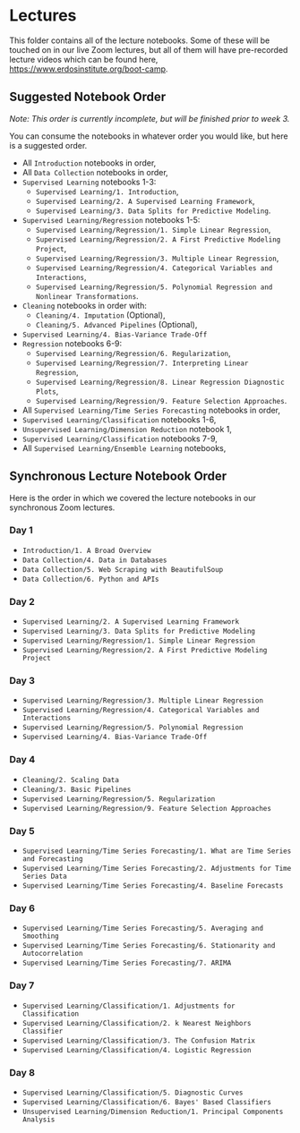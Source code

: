 # Lectures

This folder contains all of the lecture notebooks. Some of these will be touched on in our live Zoom lectures, but all of them will have pre-recorded lecture videos which can be found here, <a href="https://www.erdosinstitute.org/boot-camp">https://www.erdosinstitute.org/boot-camp</a>.

## Suggested Notebook Order

<i>Note: This order is currently incomplete, but will be finished prior to week 3.</i>

You can consume the notebooks in whatever order you would like, but here is a suggested order. 

- All `Introduction` notebooks in order,
- All `Data Collection` notebooks in order,
- `Supervised Learning` notebooks 1-3:
    - `Supervised Learning/1. Introduction`,
    - `Supervised Learning/2. A Supervised Learning Framework`,
    - `Supervised Learning/3. Data Splits for Predictive Modeling`.
- `Supervised Learning/Regression` notebooks 1-5:
    - `Supervised Learning/Regression/1. Simple Linear Regression`,
    - `Supervised Learning/Regression/2. A First Predictive Modeling Project`,
    - `Supervised Learning/Regression/3. Multiple Linear Regression`,
    - `Supervised Learning/Regression/4. Categorical Variables and Interactions`,
    - `Supervised Learning/Regression/5. Polynomial Regression and Nonlinear Transformations`.
- `Cleaning` notebooks in order with:
    - `Cleaning/4. Imputation` (Optional),
    - `Cleaning/5. Advanced Pipelines` (Optional),
- `Supervised Learning/4. Bias-Variance Trade-Off`
- `Regression` notebooks 6-9:
    - `Supervised Learning/Regression/6. Regularization`,
    - `Supervised Learning/Regression/7. Interpreting Linear Regression`,
    - `Supervised Learning/Regression/8. Linear Regression Diagnostic Plots`,
    - `Supervised Learning/Regression/9. Feature Selection Approaches`.
- All `Supervised Learning/Time Series Forecasting` notebooks in order,
- `Supervised Learning/Classification` notebooks 1-6,
- `Unsupervised Learning/Dimension Reduction` notebook 1,
- `Supervised Learning/Classification` notebooks 7-9,
- All `Supervised Learning/Ensemble Learning` notebooks,


## Synchronous Lecture Notebook Order

Here is the order in which we covered the lecture notebooks in our synchronous Zoom lectures.

### Day 1

- `Introduction/1. A Broad Overview`
- `Data Collection/4. Data in Databases`
- `Data Collection/5. Web Scraping with BeautifulSoup`
- `Data Collection/6. Python and APIs`

### Day 2

- `Supervised Learning/2. A Supervised Learning Framework`
- `Supervised Learning/3. Data Splits for Predictive Modeling`
- `Supervised Learning/Regression/1. Simple Linear Regression`
- `Supervised Learning/Regression/2. A First Predictive Modeling Project`

### Day 3

- `Supervised Learning/Regression/3. Multiple Linear Regression`
- `Supervised Learning/Regression/4. Categorical Variables and Interactions`
- `Supervised Learning/Regression/5. Polynomial Regression`
- `Supervised Learning/4. Bias-Variance Trade-Off`

### Day 4

- `Cleaning/2. Scaling Data`
- `Cleaning/3. Basic Pipelines`
- `Supervised Learning/Regression/5. Regularization`
- `Supervised Learning/Regression/9. Feature Selection Approaches`

### Day 5

- `Supervised Learning/Time Series Forecasting/1. What are Time Series and Forecasting`
- `Supervised Learning/Time Series Forecasting/2. Adjustments for Time Series Data`
- `Supervised Learning/Time Series Forecasting/4. Baseline Forecasts`

### Day 6

- `Supervised Learning/Time Series Forecasting/5. Averaging and Smoothing`
- `Supervised Learning/Time Series Forecasting/6. Stationarity and Autocorrelation`
- `Supervised Learning/Time Series Forecasting/7. ARIMA`

### Day 7

- `Supervised Learning/Classification/1. Adjustments for Classification`
- `Supervised Learning/Classification/2. k Nearest Neighbors Classifier`
- `Supervised Learning/Classification/3. The Confusion Matrix`
- `Supervised Learning/Classification/4. Logistic Regression`

### Day 8

- `Supervised Learning/Classification/5. Diagnostic Curves`
- `Supervised Learning/Classification/6. Bayes' Based Classifiers`
- `Unsupervised Learning/Dimension Reduction/1. Principal Components Analysis`


